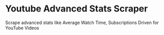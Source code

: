 # Youtube Advanced Stats Scraper
Scrape advanced stats like Average Watch Time, Subscriptions Driven for YouTube Videos
